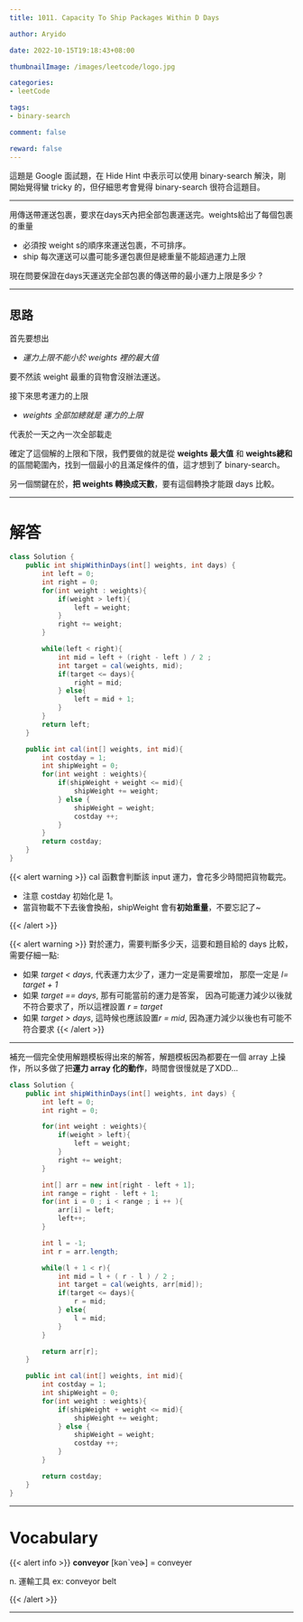 ```yaml
---
title: 1011. Capacity To Ship Packages Within D Days

author: Aryido

date: 2022-10-15T19:18:43+08:00

thumbnailImage: /images/leetcode/logo.jpg

categories:
- leetCode

tags:
- binary-search

comment: false

reward: false
---
```

<!--BODY-->
這題是 Google 面試題，在 Hide Hint 中表示可以使用 binary-search 解決，剛開始覺得蠻 tricky 的，但仔細思考會覺得 binary-search 很符合這題目。

<!--more-->

---
用傳送帶運送包裹，要求在days天內把全部包裹運送完。weights給出了每個包裹的重量
- 必須按 weight s的順序來運送包裹，不可排序。
- ship 每次運送可以盡可能多運包裹但是總重量不能超過運力上限

現在問要保證在days天運送完全部包裹的傳送帶的最小運力上限是多少 ?

---

## 思路
首先要想出
- *運力上限不能小於 weights 裡的最大值*

要不然該 weight 最重的貨物會沒辦法運送。

接下來思考運力的上限
- *weights 全部加總就是 運力的上限*

代表於一天之內一次全部載走

確定了這個解的上限和下限，我們要做的就是從 **weights 最大值** 和  **weights總和** 的區間範圍內，找到一個最小的且滿足條件的值，這才想到了 binary-search。

另一個關鍵在於，**把 weights 轉換成天數**，要有這個轉換才能跟 days 比較。

---

# 解答
```java
class Solution {
    public int shipWithinDays(int[] weights, int days) {
        int left = 0;
        int right = 0;
        for(int weight : weights){
            if(weight > left){
                left = weight;
            }
            right += weight;
        }

        while(left < right){
            int mid = left + (right - left ) / 2 ;
            int target = cal(weights, mid);
            if(target <= days){
                right = mid;
            } else{
                left = mid + 1;
            }
        }
        return left;
    }

    public int cal(int[] weights, int mid){
        int costday = 1;
        int shipWeight = 0;
        for(int weight : weights){
            if(shipWeight + weight <= mid){
                shipWeight += weight;
            } else {
                shipWeight = weight;
                costday ++;
            }
        }
        return costday;
    }
}
```
{{< alert warning >}}
cal 函數會判斷該 input 運力，會花多少時間把貨物載完。

- 注意 costday 初始化是 1。
- 當貨物載不下去後會換船，shipWeight 會有**初始重量**，不要忘記了~

{{< /alert >}}

{{< alert warning >}}
對於運力，需要判斷多少天，這要和題目給的 days 比較，需要仔細一點:

- 如果 *target < days*, 代表運力太少了，運力一定是需要增加， 那麼一定是 *l= target + 1*
- 如果 *target == days*, 那有可能當前的運力是答案， 因為可能運力減少以後就不符合要求了，所以這裡設置 *r = target*
- 如果 *target > days*, 這時候也應該設置*r = mid*, 因為運力減少以後也有可能不符合要求
{{< /alert >}}

---

補充一個完全使用解題模板得出來的解答，解題模板因為都要在一個 array 上操作，所以多做了把**運力 array 化的動作**，時間會很慢就是了XDD...

```java
class Solution {
    public int shipWithinDays(int[] weights, int days) {
        int left = 0;
        int right = 0;

        for(int weight : weights){
            if(weight > left){
                left = weight;
            }
            right += weight;
        }

        int[] arr = new int[right - left + 1];
        int range = right - left + 1;
        for(int i = 0 ; i < range ; i ++ ){
            arr[i] = left;
            left++;
        }

        int l = -1;
        int r = arr.length;

        while(l + 1 < r){
            int mid = l + ( r - l ) / 2 ;
            int target = cal(weights, arr[mid]);
            if(target <= days){
                r = mid;
            } else{
                l = mid;
            }
        }

        return arr[r];
    }

    public int cal(int[] weights, int mid){
        int costday = 1;
        int shipWeight = 0;
        for(int weight : weights){
            if(shipWeight + weight <= mid){
                shipWeight += weight;
            } else {
                shipWeight = weight;
                costday ++;
            }
        }

        return costday;
    }
}
```

---

# Vocabulary

{{< alert info >}}
**conveyor** [kənˋveɚ] = conveyer

n. 運輸工具 ex: conveyor belt

{{< /alert >}}

---